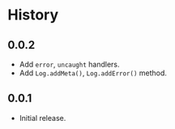History
=======

## 0.0.2

* Add `error`, `uncaught` handlers.
* Add `Log.addMeta()`, `Log.addError()` method.

## 0.0.1

* Initial release.

[@ryan-roemer]: https://github.com/ryan-roemer
